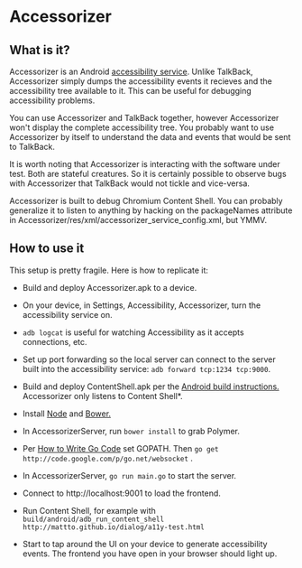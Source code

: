 # Accessorizer

## What is it?

Accessorizer is an Android [accessibility
service](http://developer.android.com/training/accessibility/service.html). Unlike
TalkBack, Accessorizer simply dumps the accessibility events it
recieves and the accessibility tree available to it. This can be
useful for debugging accessibility problems.

You can use Accessorizer and TalkBack together, however Accessorizer
won't display the complete accessibility tree. You probably want to
use Accessorizer by itself to understand the data and events that
would be sent to TalkBack.

It is worth noting that Accessorizer is interacting with the software
under test. Both are stateful creatures. So it is certainly possible
to observe bugs with Accessorizer that TalkBack would not tickle and
vice-versa.

Accessorizer is built to debug Chromium Content Shell. You can
probably generalize it to listen to anything by hacking on the
packageNames attribute in
Accessorizer/res/xml/accessorizer_service_config.xml, but YMMV.

## How to use it

This setup is pretty fragile. Here is how to replicate it:

- Build and deploy Accessorizer.apk to a device.

- On your device, in Settings, Accessibility, Accessorizer, turn the
  accessibility service on.

- `adb logcat` is useful for watching Accessibility as it accepts
  connections, etc.

- Set up port forwarding so the local server can connect to the server
  built into the accessibility service: `adb forward tcp:1234
  tcp:9000`.

- Build and deploy ContentShell.apk per the [Android build
  instructions.](https://code.google.com/p/chromium/wiki/AndroidBuildInstructions) Accessorizer only listens to Content Shell*.

- Install [Node](http://nodejs.org) and [Bower.](http://bower.io)

- In AccessorizerServer, run `bower install` to grab Polymer.

- Per [How to Write Go Code](http://golang.org/doc/code.html) set
  GOPATH. Then `go get http://code.google.com/p/go.net/websocket` .

- In AccessorizerServer, `go run main.go` to start the server.

- Connect to http://localhost:9001 to load the frontend.

- Run Content Shell, for example with
  `build/android/adb_run_content_shell
  http://mattto.github.io/dialog/a11y-test.html`

- Start to tap around the UI on your device to generate accessibility
  events. The frontend you have open in your browser should light up.

